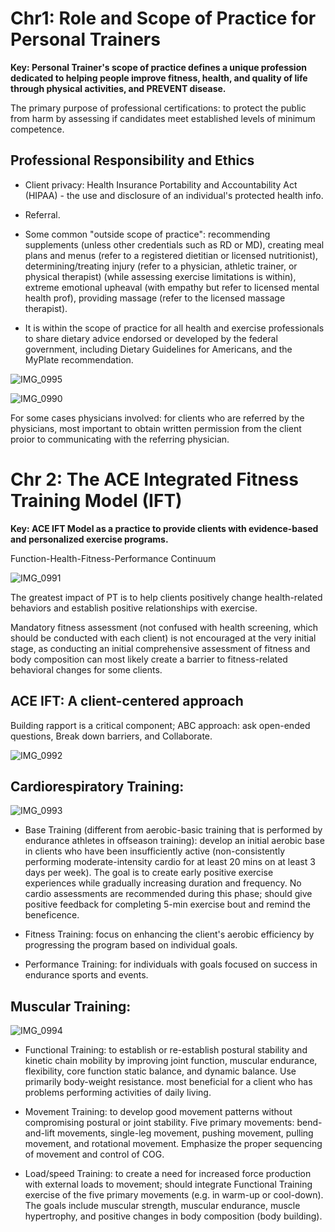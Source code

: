 # Chr1: Role and Scope of Practice for Personal Trainers

**Key: Personal Trainer's scope of practice defines a unique profession dedicated to helping people improve fitness, health, and quality of life through physical activities, and PREVENT disease.**

The primary purpose of professional certifications: to protect the public from harm by assessing if candidates meet established levels of minimum competence. 

## Professional Responsibility and Ethics

- Client privacy: Health Insurance Portability and Accountability Act (HIPAA) - the use and disclosure of an individual's protected health info.

- Referral.

- Some common "outside scope of practice": recommending supplements (unless other credentials such as RD or MD), creating meal plans and menus (refer to a registered dietitian or licensed nutritionist), determining/treating injury (refer to a physician, athletic trainer, or physical therapist) (while assessing exercise limitations is within), extreme emotional upheaval (with empathy but refer to licensed mental health prof), providing massage (refer to the licensed massage therapist).

- It is within the scope of practice for all health and exercise professionals to share dietary advice endorsed or developed by the federal government, including Dietary Guidelines for Americans, and the MyPlate recommendation. 
  
![IMG_0995](https://github.com/Shantang3/ACE-CPT-Notes/assets/25567822/776a92b9-51ec-49e4-8cd2-26126c392f14)

![IMG_0990](https://github.com/Shantang3/ACE-CPT-Notes/assets/25567822/369651f0-b715-4067-b129-7f51f4009f7d)

For some cases physicians involved: for clients who are referred by the physicians, most important to obtain written permission from the client proior to communicating with the referring physician. 


# Chr 2: The ACE Integrated Fitness Training Model (IFT)

**Key: ACE IFT Model as a practice to provide clients with evidence-based and personalized exercise programs.**

Function-Health-Fitness-Performance Continuum

![IMG_0991](https://github.com/Shantang3/ACE-CPT-Notes/assets/25567822/4b0872fb-9e04-4767-ae42-53134503a6d5)

The greatest impact of PT is to help clients positively change health-related behaviors and establish positive relationships with exercise.

Mandatory fitness assessment (not confused with health screening, which should be conducted with each client) is not encouraged at the very initial stage, as conducting an initial comprehensive assessment of fitness and body composition can most likely create a barrier to fitness-related behavioral changes for some clients.


## ACE IFT: A client-centered approach

Building rapport is a critical component; ABC approach: ask open-ended questions, Break down barriers, and Collaborate. 

![IMG_0992](https://github.com/Shantang3/ACE-CPT-Notes/assets/25567822/a93fa7a3-0361-4d9c-ab47-83f6e52258fb)


## Cardiorespiratory Training: 
   
![IMG_0993](https://github.com/Shantang3/ACE-CPT-Notes/assets/25567822/dceac673-be9b-4090-a94a-9be897447a19)

- Base Training (different from aerobic-basic training that is performed by endurance athletes in offseason training): develop an initial aerobic base in clients who have been insufficiently active (non-consistently performing moderate-intensity cardio for at least 20 mins on at least 3 days per week). The goal is to create early positive exercise experiences while gradually increasing duration and frequency. No cardio assessments are recommended during this phase; should give positive feedback for completing 5-min exercise bout and remind the beneficence. 
  
- Fitness Training: focus on enhancing the client's aerobic efficiency by progressing the program based on individual goals.
  
- Performance Training: for individuals with goals focused on success in endurance sports and events.
  

## Muscular Training: 
   
![IMG_0994](https://github.com/Shantang3/ACE-CPT-Notes/assets/25567822/bdea8629-9795-4d0f-b8eb-07a41c78f684)

- Functional Training: to establish or re-establish postural stability and kinetic chain mobility by improving joint function, muscular endurance, flexibility, core function static balance, and dynamic balance. Use primarily body-weight resistance. most beneficial for a client who has problems performing activities of daily living. 
  
- Movement Training: to develop good movement patterns without compromising postural or joint stability. Five primary movements: bend-and-lift movements, single-leg movement, pushing movement, pulling movement, and rotational movement. Emphasize the proper sequencing of movement and control of COG.
  
- Load/speed Training: to create a need for increased force production with external loads to movement; should integrate Functional Training exercise of the five primary movements (e.g. in warm-up or cool-down). The goals include muscular strength, muscular endurance, muscle hypertrophy, and positive changes in body composition (body building). 
